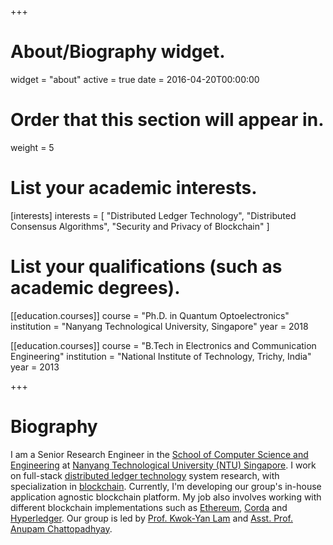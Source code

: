 +++
# About/Biography widget.
widget = "about"
active = true
date = 2016-04-20T00:00:00

# Order that this section will appear in.
weight = 5

# List your academic interests.
[interests]
  interests = [
    "Distributed Ledger Technology",
    "Distributed Consensus Algorithms",
    "Security and Privacy of Blockchain"
  ]

# List your qualifications (such as academic degrees).
[[education.courses]]
  course = "Ph.D. in Quantum Optoelectronics"
  institution = "Nanyang Technological University, Singapore"
  year = 2018

[[education.courses]]
  course = "B.Tech in Electronics and Communication Engineering"
  institution = "National Institute of Technology, Trichy, India"
  year = 2013

 
+++

# Biography

I am a Senior Research Engineer in the [School of Computer Science and Engineering](http://scse.ntu.edu.sg/Pages/Home.aspx) at [Nanyang Technological University (NTU) Singapore](http://www.ntu.edu.sg/Pages/home.aspx). I work on full-stack [distributed ledger technology](https://en.wikipedia.org/wiki/Distributed_ledger) system research, with specialization in [blockchain](https://en.wikipedia.org/wiki/Blockchain). Currently, I'm developing our group's in-house application agnostic blockchain platform. My job also involves working with different blockchain implementations such as [Ethereum](https://en.wikipedia.org/wiki/Ethereum), [Corda](https://en.wikipedia.org/wiki/R3_(company)#Corda) and [Hyperledger](https://en.wikipedia.org/wiki/Hyperledger). Our group is led by [Prof. Kwok-Yan Lam](http://research.ntu.edu.sg/expertise/academicprofile/Pages/StaffProfile.aspx?ST_EMAILID=KWOKYAN.LAM) and [Asst. Prof. Anupam Chattopadhyay](http://research.ntu.edu.sg/expertise/academicprofile/Pages/StaffProfile.aspx?ST_EMAILID=ANUPAM).
